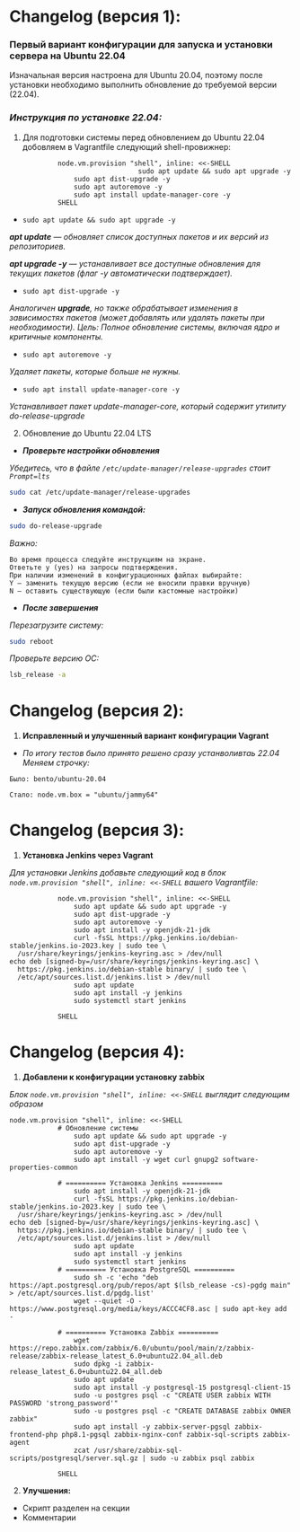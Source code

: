 # Changelog (версия 1):

### Первый вариант конфигурации для запуска и установки сервера на Ubuntu 22.04
Изначальная версия настроена для Ubuntu 20.04, поэтому после установки необходимо выполнить обновление до требуемой версии (22.04).

### *Инструкция по установке 22.04:*
1. Для  подготовки системы перед обновлением до Ubuntu 22.04 добовляем в Vagrantfile следующий shell-провижнер:
``` shell
            node.vm.provision "shell", inline: <<-SHELL
                                sudo apt update && sudo apt upgrade -y
				sudo apt dist-upgrade -y
				sudo apt autoremove -y
				sudo apt install update-manager-core -y
            SHELL 
```
- ``` sudo apt update && sudo apt upgrade -y ```

****apt update*** — обновляет список доступных пакетов и их версий из репозиториев.*

****apt upgrade -y*** — устанавливает все доступные обновления для текущих пакетов (флаг -y автоматически подтверждает).*

- ``` sudo apt dist-upgrade -y ```

*Аналогичен ***upgrade***, но также обрабатывает изменения в зависимостях пакетов (может добавлять или удалять пакеты при необходимости).
Цель: Полное обновление системы, включая ядро и критичные компоненты.*

- ``` sudo apt autoremove -y ```

*Удаляет пакеты, которые больше не нужны.*

- ``` sudo apt install update-manager-core -y ```

*Устанавливает пакет update-manager-core, который содержит утилиту do-release-upgrade*

2. Обновление до Ubuntu 22.04 LTS

- ***Проверьте настройки обновления***

*Убедитесь, что в файле `/etc/update-manager/release-upgrades` стоит `Prompt=lts`*

``` bash
sudo cat /etc/update-manager/release-upgrades
```

- ***Запуск обновления командой:***

``` bash
sudo do-release-upgrade
```
*Важно:*

    Во время процесса следуйте инструкциям на экране.
    Ответьте y (yes) на запросы подтверждения.
    При наличии изменений в конфигурационных файлах выбирайте:
    Y — заменить текущую версию (если не вносили правки вручную)
    N — оставить существующую (если были кастомные настройки)

* ***После завершения***

*Перезагрузите систему:*
``` bash 
sudo reboot
```

*Проверьте версию ОС:*

``` bash 
lsb_release -a 
```

# Changelog (версия 2):
1. **Исправленный и улучшенный вариант конфигурации Vagrant**

- *По итогу тестов было принято решено сразу устанволивтаь 22.04
Меняем строчку:*

`Было: bento/ubuntu-20.04`

`Стало: node.vm.box = "ubuntu/jammy64"`

# Changelog (версия 3):
1. **Установка Jenkins через Vagrant**

_Для установки Jenkins добавьте следующий код в блок `node.vm.provision "shell", inline: <<-SHELL` вашего Vagrantfile:_

``` shell
            node.vm.provision "shell", inline: <<-SHELL
                sudo apt update && sudo apt upgrade -y
				sudo apt dist-upgrade -y
				sudo apt autoremove -y
				sudo apt install -y openjdk-21-jdk
				curl -fsSL https://pkg.jenkins.io/debian-stable/jenkins.io-2023.key | sudo tee \
  /usr/share/keyrings/jenkins-keyring.asc > /dev/null
echo deb [signed-by=/usr/share/keyrings/jenkins-keyring.asc] \
  https://pkg.jenkins.io/debian-stable binary/ | sudo tee \
  /etc/apt/sources.list.d/jenkins.list > /dev/null
				sudo apt update
				sudo apt install -y jenkins
				sudo systemctl start jenkins

			SHELL
```
# Changelog (версия 4):
1. **Добавлени к конфигурации установку zabbix**

_Блок `node.vm.provision "shell", inline: <<-SHELL` выглядит следующим образом_ 
```shell
node.vm.provision "shell", inline: <<-SHELL
			# Обновление системы
                sudo apt update && sudo apt upgrade -y
				sudo apt dist-upgrade -y
				sudo apt autoremove -y
				sudo apt install -y wget curl gnupg2 software-properties-common
				
			# ========== Установка Jenkins ==========
				sudo apt install -y openjdk-21-jdk
				curl -fsSL https://pkg.jenkins.io/debian-stable/jenkins.io-2023.key | sudo tee \
  /usr/share/keyrings/jenkins-keyring.asc > /dev/null
echo deb [signed-by=/usr/share/keyrings/jenkins-keyring.asc] \
  https://pkg.jenkins.io/debian-stable binary/ | sudo tee \
  /etc/apt/sources.list.d/jenkins.list > /dev/null
				sudo apt update
				sudo apt install -y jenkins
				sudo systemctl start jenkins
			# ========== Установка PostgreSQL ==========
				sudo sh -c 'echo "deb https://apt.postgresql.org/pub/repos/apt $(lsb_release -cs)-pgdg main" > /etc/apt/sources.list.d/pgdg.list'
				wget --quiet -O - https://www.postgresql.org/media/keys/ACCC4CF8.asc | sudo apt-key add -
			
			# ========== Установка Zabbix ==========
				wget https://repo.zabbix.com/zabbix/6.0/ubuntu/pool/main/z/zabbix-release/zabbix-release_latest_6.0+ubuntu22.04_all.deb
				sudo dpkg -i zabbix-release_latest_6.0+ubuntu22.04_all.deb
				sudo apt update
				sudo apt install -y postgresql-15 postgresql-client-15
				sudo -u postgres psql -c "CREATE USER zabbix WITH PASSWORD 'strong_password'"
				sudo -u postgres psql -c "CREATE DATABASE zabbix OWNER zabbix"
				sudo apt install -y zabbix-server-pgsql zabbix-frontend-php php8.1-pgsql zabbix-nginx-conf zabbix-sql-scripts zabbix-agent
				zcat /usr/share/zabbix-sql-scripts/postgresql/server.sql.gz | sudo -u zabbix psql zabbix
							
            SHELL
```
2. **Улучшения:**
- Скрипт разделен на секции
- Комментарии